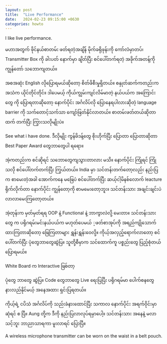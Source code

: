```yaml
---
layout: post
title:  "Live Performance"
date:   2024-02-23 09:15:00 +0630
categories: howto
---
```

I like live performance.

မဟာအတွက် ဖိုင်နယ်စာတမ်း ဖတ်ရတဲ့အချိန် မိုက်ခရိုဖုန်းကို ကော်လံမှာတပ်၊ Transmitter Box ကို ခါးပတ် နောက်မှာ ချိတ်ပြီး စင်ပေါ်တက်ရတဲ့ အခိုက်အတန့်ကို ကျွန်တော် သဘောကျတယ်။

အစအဆုံး English လိုပြောရမယ်ဆိုတော့ စိတ်ဖိစီးမှုရှိတယ်။
စနှုတ်ဆက်ကတည်းက အသံက ယိုင်တိုင်တိုင်။
ဒါပေမယ့် ကိုယ်ကျွမ်းကျင်လိမ်မာတဲ့ နယ်ပယ်က အကြောင်းတွေ ကို ပြောရတာဆိုတော့ နောက်ပိုင်း  အင်္ဂလိပ်လို ပြောနေရပါလားဆိုတဲ့ language barrier ကို သက်တောင့်သက်သာ ကျော်ဖြတ်နိုင်လာတယ်။ စာတမ်းဖတ်တယ်ဆိုတာထက် တက်ပြီး ကြွားသလိုမျိုးပဲ။​

See what i have done.
ဒီလိုမျိုး ကွန်ဖိဒန့်တွေ စိုးဟိုက်ပြီး ပြောတာ ပြောတာဆိုတာ Best Paper Award တွေဘာတွေပါ ရရော။ 

အဲ့ကတည်းက စင်ဆိုရင် သဘောတွေကျသွားတာလား မသိ။ နောက်ပိုင်း ကြုံရင် ကြုံသလို စင်ပေါ်တက်တက်ပြီး ကြွယ်တယ်။ India မှာ သင်တန်းတက်တော့လည်း နည်းပြက စာမေးတဲ့အခါ အောက်ကနေ မဖြေပဲ စင်ပေါ်တက်ပြီး ဆယ့်ငါ့မိနစ်လောက် leacture ရိုက်လိုက်တာ နောက်ပိုင်း ကျွန်တော့ကို စာမမေးတော့ဘူး။ သင်တန်းသား အချင်းချင်းပဲ လာလာမေးကြတော့တယ်။

အဲ့တုန်းက မှတ်မှတ်ရရ OOP နဲ့ Functional နဲ့ ဘာကွာလဲလို့ မေးတာ။
သင်တန်းသားတွေ က ပရိုဂရမ်းမင်းနယ်ပယ်က မဟုတ်ပေမယ် ့ဖတ်စာအုပ်ကို အရည်ကျိုသောက်ထားကြတာဆိုတော့ ဖြေကြတာများ ရွှန်းရွှန်းဝေလို့။ ကိုယ့်အလှည့်ရောက်လာတော့ စင်ပေါ်တက်ပြီး ပုံတွေဘာတွေဆွဲပြ။​ သူတို့စီမှာက သင်ထောက်ကူ ပစ္စည်းတွေ ပြည့်စုံတယ်ပြောရမယ်။ 

White Board က Interactive ဖြစ်တာ့

ပုံတွေ ဘာတွေ ဆွဲပြ။ 
Code တွေဘာတွေ Live ရေးပြပြီး 
ပရိုဂရမ်မာ ပေါက်စနတွေ နားလည်နိုင်မယ့် အနေအထား ရှင်းပြရတယ်။

ကိုယ့်ရဲ့ ငပိသံ အင်္ဂလိပ်ကို သည်းခံနားထောင်ပြီး သကာလ 
နောက်ပိုင်း အရက်ဝိုင်းမှာ ဆုံရင် စ ပြီ။
Aung တို့က ဒီကို နည်းပြလာလုပ်ရမှာပေါ့။ သင်တန်းသား အနေနဲ့ မလာသင့်ဘူး ဘာညာသာရကာ
မူးလာရင် ပြောပြီ။



A wireless microphone transmitter can be worn on the waist in a belt pouch.
